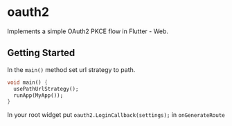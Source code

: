 # oauth2

Implements a simple OAuth2 PKCE flow in Flutter - Web.

## Getting Started

In the `main()` method set url strategy to path.
```dart
void main() {
  usePathUrlStrategy();
  runApp(MyApp());
}
```
  

In your root widget put `oauth2.LoginCallback(settings);` in `onGenerateRoute`
